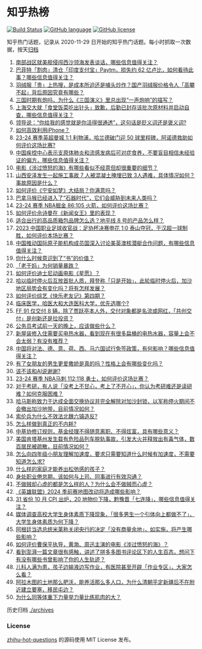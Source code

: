 # 知乎热榜
[![Build Status](https://github.com/ToWeLong/zhihu-hot-questions/workflows/CI/badge.svg)](https://github.com/ToWeLong/zhihu-hot-questions/actions)
[![GitHub language](https://img.shields.io/badge/language-golang-orange.svg)](https://golang.org/)
[![GitHub license](https://img.shields.io/github/license/ToWeLong/zhihu-hot-questions)](https://github.com/ToWeLong/zhihu-hot-questions/blob/main/LICENSE)

知乎热门话题，记录从 2020-11-29 日开始的知乎热门话题。每小时抓取一次数据，按天[归档](./archives)

<!-- BEGIN -->

1. [南部战区就美舰侵闯西沙领海发表谈话，哪些信息值得关注？](https://www.zhihu.com/question/631890767)
1. [巴菲特「割肉」清仓「印度支付宝」Paytm，损失约 62 亿卢比，如何看待此事？哪些信息值得关注？](https://www.zhihu.com/question/631820073)
1. [羽绒服「贵」上热搜，是成本所迫还是噱头炒作？国产羽绒服价格令人「高攀不起」背后原因究竟有哪些？](https://www.zhihu.com/question/631820076)
1. [三国时期有炮吗，为什么《三国演义》里总出现“一声炮响”的描写？](https://www.zhihu.com/question/625086821)
1. [上海交大就「食堂饭菜吃出针头」致歉，后勤已封存该批次原材料并启动自查，哪些信息值得关注？](https://www.zhihu.com/question/631891359)
1. [领导说：“你给我的感觉就是你活得很通透”，这句话是贬义词还是褒义词?](https://www.zhihu.com/question/631382506)
1. [如何高效利用iPhone？](https://www.zhihu.com/question/21920881)
1. [23-24 赛季英超曼城 1:1 利物浦，哈兰德破门迎 50 球里程碑，阿诺德救助如何评价这场比赛?](https://www.zhihu.com/question/631910631)
1. [中国疾控中心表示支原体肺炎和流感发病后可对症食养，不要盲目相信未经验证的偏方，哪些信息值得关注？](https://www.zhihu.com/question/631820058)
1. [电影《涉过愤怒的海》有哪些看似不经意但却很重要的细节？](https://www.zhihu.com/question/631549978)
1. [山西安泽发生一起施工事故 7 人被混凝土掩埋已致 3人遇难，具体情况如何？事故原因是什么？](https://www.zhihu.com/question/631818712)
1. [如何评价《宁安如梦》大结局？你满意吗？](https://www.zhihu.com/question/631883272)
1. [巴拿马猴已经进入了“石器时代”，它们会威胁到未来人类吗？](https://www.zhihu.com/question/587459313)
1. [23-24 赛季 NBA掘金 86:105 火箭，如何评价这场比赛？](https://www.zhihu.com/question/631810598)
1. [如何评价佘诗曼在《新闻女王》里的表现？](https://www.zhihu.com/question/630841515)
1. [适合出行的高品质箱包品牌怎么选？地平线 8 号的产品怎么样？](https://www.zhihu.com/question/631709951)
1. [2023 中国职业足球收官战：足协杯决赛申花 1:0 泰山夺冠，于汉超一球制胜，如何评价本场比赛？](https://www.zhihu.com/question/631880343)
1. [中国推动国际原子能机构成员国深入讨论美英澳核潜艇合作问题，有哪些信息值得关注？](https://www.zhihu.com/question/631857655)
1. [你什么时候意识到了“书”的价值？](https://www.zhihu.com/question/606210023)
1. [「老干妈」为何销量暴跌？](https://www.zhihu.com/question/630765369)
1. [如何评价迪士尼动画电影《星愿》？](https://www.zhihu.com/question/629928499)
1. [哈以临时停火后互放首批人质，拜登称「只是开始」，此轮临时停火后，加沙地区局势会有变化吗？将有怎样发展？](https://www.zhihu.com/question/631828198)
1. [如何评价综艺《快乐老友记》第四期？](https://www.zhihu.com/question/631721759)
1. [临床医学，哈医大和大连医科大学，优先选哪个?](https://www.zhihu.com/question/608449179)
1. [FF 91 仅交付 8 辆，除了贾跃亭本人外，交付对象都是名流或网红，「共创交付」是创新还是拉投资？](https://www.zhihu.com/question/631746203)
1. [公务员考试前一天的晚上，应该做些什么？](https://www.zhihu.com/question/631158924)
1. [新屋装修入住需要买电热水器，看到现在有很多扁桶的电热水器，容量上会不会太弱？有没有推荐？](https://www.zhihu.com/question/630517638)
1. [中国将对法、德、意、荷、西、马六国试行免签政策，有何影响？哪些信息值得关注？](https://www.zhihu.com/question/631683604)
1. [有了女朋友的男生更爱撒娇是真的吗？性格上会有哪些变化吗？](https://www.zhihu.com/question/631563609)
1. [该不该和AI说谢谢?](https://www.zhihu.com/question/631560175)
1. [23-24 赛季 NBA马刺 112:118 勇士，如何评价这场比赛？](https://www.zhihu.com/question/631822411)
1. [对于考研，有人说「没考上不甘心，考上了不开心」，你认为考研难还是读研难？如何克服困难？](https://www.zhihu.com/question/631629661)
1. [哈马斯称致力于达成全面交换协议并完全解除对加沙封锁，以军称停火期间不会撤出加沙地带，目前情况如何？](https://www.zhihu.com/question/631820087)
1. [索伦兵为什么不效法北魏六镇造反?](https://www.zhihu.com/question/631600696)
1. [怎么样做到真正的不内耗?](https://www.zhihu.com/question/499351260)
1. [中基协修订规则，基金经理不得随意离职、不得炫富，具有哪些意义？](https://www.zhihu.com/question/631808240)
1. [美国肯塔基州发生载有危险品列车脱轨事故，引发大火并释放出有毒气体，数百居民被疏散，目前情况如何？](https://www.zhihu.com/question/631637060)
1. [怎么向四年级小朋友理解加速度，要求只需要知道什么时候有加速度，不需要知道怎么求?](https://www.zhihu.com/question/609959857)
1. [什么样的家庭才能养出松弛感的孩子？](https://www.zhihu.com/question/621449512)
1. [身处职业倦怠期，该如何与上司、同事进行有效沟通？](https://www.zhihu.com/question/630020636)
1. [不做贼却心虚的都是怎么样的人？为什么会不做贼而心虚？](https://www.zhihu.com/question/601792013)
1. [《英雄联盟》2024 季前赛地图改动将造成哪些影响？](https://www.zhihu.com/question/631058030)
1. [31 省份 10 月 CPI 出炉，20 地物价下降，黔豫晋「七连降」，哪些信息值得关注？](https://www.zhihu.com/question/631647083)
1. [媒体调查高校大学生身体素质下降现象，「很多男生一个引体向上都做不了」，大学生身体素质为何下降？](https://www.zhihu.com/question/631686367)
1. [阿根廷当选总统米莱称关闭央行的决定「没有商量余地」，如实施，将产生哪些影响？](https://www.zhihu.com/question/631773529)
1. [如何评价曹保平执导，黄渤、周迅主演的电影《涉过愤怒的海》？](https://www.zhihu.com/question/508559735)
1. [看到澎湃一篇文章很有感触，讲述了拼多多图书评论区下的人生百态，想问下有没有哪些书曾影响了你的人生轨迹？](https://www.zhihu.com/question/627056532)
1. [儿科人满为患，孩子边输液边写作业，有医院甚至开辟「作业专区」，大家怎么看？](https://www.zhihu.com/question/631689120)
1. [阿拉木图的土地那么肥沃，能养活那么多人口，为什么清朝平定新疆后不在附近建立要塞，移民屯边？](https://www.zhihu.com/question/629081991)
1. [为什么同等体重下力量举力量比练肌肉的大？](https://www.zhihu.com/question/631275830)

<!-- END -->

历史归档 [./archives](./archives)


### License
[zhihu-hot-questions](https://github.com/towelong/zhihu-hot-questions) 的源码使用 MIT License 发布。